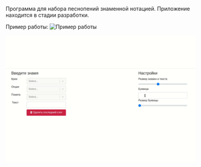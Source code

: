 Программа для набора песнопений знаменной нотацией.
Приложение находится в стадии разработки.

Пример работы:
![Пример работы](https://image.ibb.co/kr3jNe/kruk.gif)

![Пример работы2](https://raw.githubusercontent.com/barionleg/kruk/refs/heads/master/public/kruk.gif)
